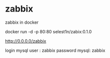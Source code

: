 # zabbix
zabbix in docker

docker run -d -p 80:80 selest1n/zabix:0.1.0

http://0.0.0.0/zabbix

login mysql user : zabbix
   password mysql: zabbix
